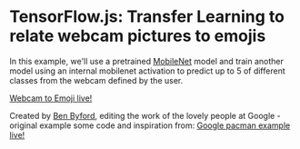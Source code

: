 # TensorFlow.js: Transfer Learning to relate webcam pictures to emojis

In this example, we'll use a pretrained [MobileNet](https://github.com/tensorflow/tfjs-examples/tree/master/mobilenet) model and train another model using an internal mobilenet activation to predict up to 5 of different classes from the
webcam defined by the user.

[Webcam to Emoji live!](https://www.benbyford.com/public/ai/webcam-emoji/)

Created by [Ben Byford](https://www.benbyford.com), editing the work of the lovely people at Google - original example some code and inspiration from:
[Google pacman example live!](https://storage.googleapis.com/tfjs-examples/webcam-transfer-learning/dist/index.html)
